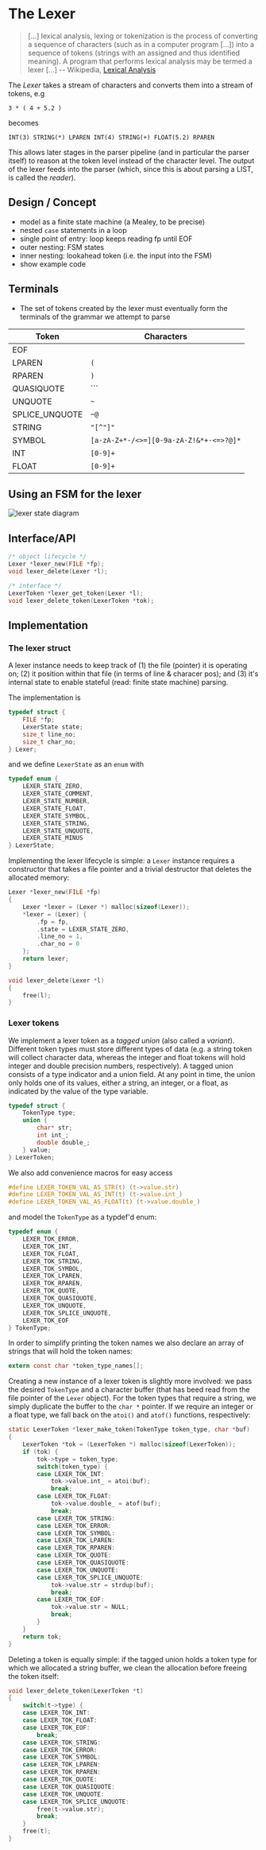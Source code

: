 The Lexer
=========

> [...] lexical analysis, lexing or tokenization is the process of converting
> a sequence of characters (such as in a computer program [...]) into a
> sequence of tokens (strings with an assigned and thus identified meaning).
> A program that performs lexical analysis may be termed a lexer [...]
> -- Wikipedia, [Lexical Analysis](https://en.wikipedia.org/wiki/Lexical_analysis)

The *Lexer* takes a stream of characters and converts them into a stream of
tokens, e.g

    3 * ( 4 + 5.2 )

becomes

    INT(3) STRING(*) LPAREN INT(4) STRING(+) FLOAT(5.2) RPAREN

This allows later stages in the parser pipeline (and in particular the parser
itself) to reason at the token level instead of the character level. The output
of the lexer feeds into the parser (which, since this is about parsing a LIST,
is called the *reader*).


Design / Concept
----------------

* model as a finite state machine (a Mealey, to be precise)
* nested `case` statements in a loop
* single point of entry: loop keeps reading fp until EOF
* outer nesting: FSM states
* inner nesting: lookahead token (i.e. the input into the FSM)
* show example code


Terminals
---------

* The set of tokens created by the lexer must eventually form the terminals of
  the grammar we attempt to parse

| Token           | Characters                              |
|-----------------|-----------------------------------------|
| EOF             |                                         |
| LPAREN          | `(`                                     |
| RPAREN          | `)`                                     |
| QUASIQUOTE      | `\``                                    |
| UNQUOTE         | `~`                                     |
| SPLICE_UNQUOTE  | `~@`                                    |
| STRING          | `"[^"]"`                                |
| SYMBOL          | `[a-zA-Z+*-/<>=][0-9a-zA-Z!&*+-<=>?@]*` |
| INT             | `[0-9]+`                                |
| FLOAT           | `[0-9]+`                                |


Using an FSM for the lexer
--------------------------

![lexer state diagram](./lexer/fsm.png)


Interface/API
-------------

```c
/* object lifecycle */
Lexer *lexer_new(FILE *fp);
void lexer_delete(Lexer *l);

/* interface */
LexerToken *lexer_get_token(Lexer *l);
void lexer_delete_token(LexerToken *tok);
```


Implementation
--------------

### The lexer struct

A lexer instance needs to keep track of (1) the file (pointer) it is operating
on; (2) it position within that file (in terms of line & characer pos); and (3)
it's internal state to enable stateful (read: finite state machine) parsing.

The implementation is

```c
typedef struct {
    FILE *fp;
    LexerState state;
    size_t line_no;
    size_t char_no;
} Lexer;
```

and we define `LexerState` as an `enum` with

```c
typedef enum {
    LEXER_STATE_ZERO,
    LEXER_STATE_COMMENT,
    LEXER_STATE_NUMBER,
    LEXER_STATE_FLOAT,
    LEXER_STATE_SYMBOL,
    LEXER_STATE_STRING,
    LEXER_STATE_UNQUOTE,
    LEXER_STATE_MINUS
} LexerState;
```

Implementing the lexer lifecycle is simple: a `Lexer` instance requires a
constructor that takes a file pointer and a trivial destructor that deletes the
allocated memory:

```c
Lexer *lexer_new(FILE *fp)
{
    Lexer *lexer = (Lexer *) malloc(sizeof(Lexer));
    *lexer = (Lexer) {
        .fp = fp,
        .state = LEXER_STATE_ZERO,
        .line_no = 1,
        .char_no = 0
    };
    return lexer;
}

void lexer_delete(Lexer *l)
{
    free(l);
}
```


### Lexer tokens

We implement a lexer token as a *tagged union* (also called a *variant*).
Different token types must store different types of data (e.g. a string token will
collect character data, whereas the integer and float tokens will hold integer
and double precision numbers, respectively). A tagged union consists of a type
indicator and a union field. At any point in time, the union only holds one of
its values, either a string, an integer, or a float, as indicated by the value
of the type variable.

```c
typedef struct {
    TokenType type;
    union {
        char* str;
        int int_;
        double double_;
    } value;
} LexerToken;
```

We also add convenience macros for easy access

```c
#define LEXER_TOKEN_VAL_AS_STR(t) (t->value.str)
#define LEXER_TOKEN_VAL_AS_INT(t) (t->value.int_)
#define LEXER_TOKEN_VAL_AS_FLOAT(t) (t->value.double_)
```

and model the `TokenType` as a typdef'd enum:

```c
typedef enum {
    LEXER_TOK_ERROR,
    LEXER_TOK_INT,
    LEXER_TOK_FLOAT,
    LEXER_TOK_STRING,
    LEXER_TOK_SYMBOL,
    LEXER_TOK_LPAREN,
    LEXER_TOK_RPAREN,
    LEXER_TOK_QUOTE,
    LEXER_TOK_QUASIQUOTE,
    LEXER_TOK_UNQUOTE,
    LEXER_TOK_SPLICE_UNQUOTE,
    LEXER_TOK_EOF
} TokenType;
```

In order to simplify printing the token names we also declare an array of
strings that will hold the token names:

```c
extern const char *token_type_names[];
```

Creating a new instance of a lexer token is slightly more involved: we pass the
desired `TokenType` and a character buffer (that has beed read from the file
pointer of the `Lexer` object). For the token types that require a string, we
simply duplicate the buffer to the `char *` pointer. If we require an integer
or a float type, we fall back on the `atoi()` and `atof()` functions,
respectively:

```c
static LexerToken *lexer_make_token(TokenType token_type, char *buf)
{
    LexerToken *tok = (LexerToken *) malloc(sizeof(LexerToken));
    if (tok) {
        tok->type = token_type;
        switch(token_type) {
        case LEXER_TOK_INT:
            tok->value.int_ = atoi(buf);
            break;
        case LEXER_TOK_FLOAT:
            tok->value.double_ = atof(buf);
            break;
        case LEXER_TOK_STRING:
        case LEXER_TOK_ERROR:
        case LEXER_TOK_SYMBOL:
        case LEXER_TOK_LPAREN:
        case LEXER_TOK_RPAREN:
        case LEXER_TOK_QUOTE:
        case LEXER_TOK_QUASIQUOTE:
        case LEXER_TOK_UNQUOTE:
        case LEXER_TOK_SPLICE_UNQUOTE:
            tok->value.str = strdup(buf);
            break;
        case LEXER_TOK_EOF:
            tok->value.str = NULL;
            break;
        }
    }
    return tok;
}
```

Deleting a token is equally simple: if the tagged union holds a token type for
which we allocated a string buffer, we clean the allocation before freeing the
token itself:

```c
void lexer_delete_token(LexerToken *t)
{
    switch(t->type) {
    case LEXER_TOK_INT:
    case LEXER_TOK_FLOAT:
    case LEXER_TOK_EOF:
        break;
    case LEXER_TOK_STRING:
    case LEXER_TOK_ERROR:
    case LEXER_TOK_SYMBOL:
    case LEXER_TOK_LPAREN:
    case LEXER_TOK_RPAREN:
    case LEXER_TOK_QUOTE:
    case LEXER_TOK_QUASIQUOTE:
    case LEXER_TOK_UNQUOTE:
    case LEXER_TOK_SPLICE_UNQUOTE:
        free(t->value.str);
        break;
    }
    free(t);
}
```
